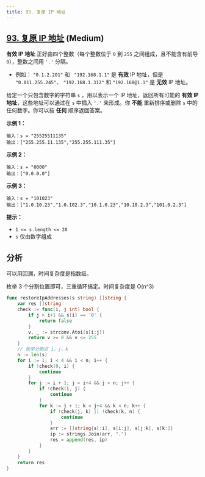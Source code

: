 ```yaml
---
title: 93. 复原 IP 地址
---
```


## [93. 复原 IP 地址](https://leetcode.cn/problems/restore-ip-addresses) (Medium)

**有效 IP 地址** 正好由四个整数（每个整数位于 `0` 到 `255` 之间组成，且不能含有前导 `0`），整数之间用 `'.'` 分隔。

- 例如： `"0.1.2.201"` 和 ` "192.168.1.1"` 是 **有效** IP 地址，但是 `"0.011.255.245"`、 `"192.168.1.312"` 和 `"192.168@1.1"` 是 **无效** IP 地址。

给定一个只包含数字的字符串 `s` ，用以表示一个 IP 地址，返回所有可能的 **有效 IP 地址**，这些地址可以通过在 `s` 中插入 `'.'` 来形成。你 **不能** 重新排序或删除 `s` 中的任何数字。你可以按 **任何** 顺序返回答案。

**示例 1：**

```
输入：s = "25525511135"
输出：["255.255.11.135","255.255.111.35"]

```

**示例 2：**

```
输入：s = "0000"
输出：["0.0.0.0"]

```

**示例 3：**

```
输入：s = "101023"
输出：["1.0.10.23","1.0.102.3","10.1.0.23","10.10.2.3","101.0.2.3"]

```

**提示：**

- `1 <= s.length <= 20`
- `s` 仅由数字组成

## 分析

可以用回溯，时间复杂度是指数级。

枚举 3 个分割位置即可，三重循环搞定。时间复杂度是 O(n^3)

```go
func restoreIpAddresses(s string) []string {
	var res []string
	check := func(i, j int) bool {
		if j > i+1 && s[i] == '0' {
			return false
		}
		v, _ := strconv.Atoi(s[i:j])
		return v >= 0 && v <= 255
	}
	// 枚举分割点 i，j，k
	n := len(s)
	for i := 1; i < 4 && i < n; i++ {
		if !check(0, i) {
			continue
		}
		for j := i + 1; j < i+4 && j < n; j++ {
			if !check(i, j) {
				continue
			}
			for k := j + 1; k < j+4 && k < n; k++ {
				if !check(j, k) || !check(k, n) {
					continue
				}
				arr := []string{s[:i], s[i:j], s[j:k], s[k:]}
				ip := strings.Join(arr, ".")
				res = append(res, ip)
			}
		}
	}
	return res
}

```
